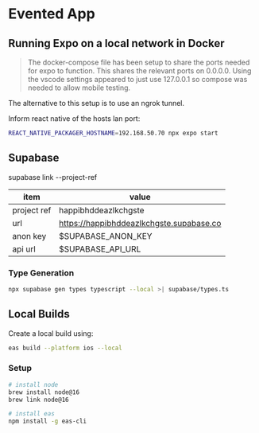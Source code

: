 # Evented App

## Running Expo on a local network in Docker

> The docker-compose file has been setup to share the ports needed for expo
> to function. This shares the relevant ports on 0.0.0.0.
> Using the vscode settings appeared to just use 127.0.0.1 so compose was
> needed to allow mobile testing.

The alternative to this setup is to use an ngrok tunnel.

Inform react native of the hosts lan port:

```sh
REACT_NATIVE_PACKAGER_HOSTNAME=192.168.50.70 npx expo start
```

## Supabase

supabase link --project-ref

| item              | value                       |
|-------------------|-----------------------------|
| project ref       | happibhddeazlkchgste
| url               | https://happibhddeazlkchgste.supabase.co
| anon key          | $SUPABASE_ANON_KEY
| api url           | $SUPABASE_API_URL


### Type Generation

```sh
npx supabase gen types typescript --local >| supabase/types.ts
```


## Local Builds

Create a local build using:

```sh
eas build --platform ios --local
```

### Setup

```sh
# install node
brew install node@16
brew link node@16

# install eas
npm install -g eas-cli
```
